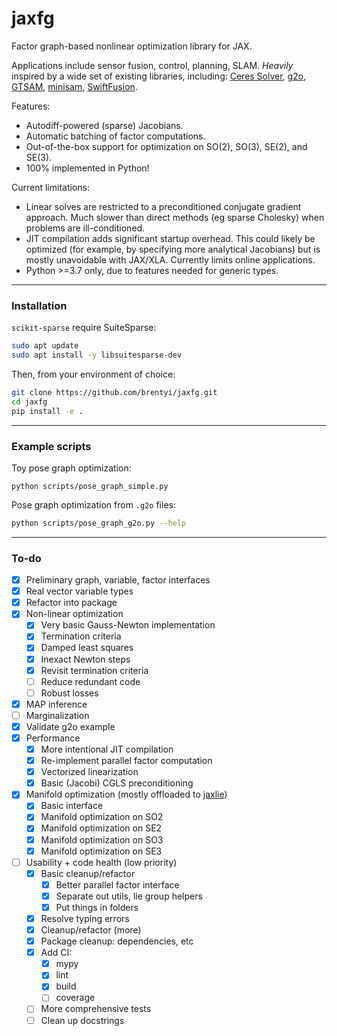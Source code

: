 # jaxfg

Factor graph-based nonlinear optimization library for JAX.

Applications include sensor fusion, control, planning, SLAM. _Heavily_ inspired
by a wide set of existing libraries, including:
[Ceres Solver](http://ceres-solver.org/),
[g2o](https://github.com/RainerKuemmerle/g2o), [GTSAM](https://gtsam.org/),
[minisam](https://github.com/dongjing3309/minisam),
[SwiftFusion](https://github.com/borglab/SwiftFusion).

Features:

- Autodiff-powered (sparse) Jacobians.
- Automatic batching of factor computations.
- Out-of-the-box support for optimization on SO(2), SO(3), SE(2), and SE(3).
- 100% implemented in Python!

Current limitations:

- Linear solves are restricted to a preconditioned conjugate gradient approach.
  Much slower than direct methods (eg sparse Cholesky) when problems are
  ill-conditioned.
- JIT compilation adds significant startup overhead. This could likely be
  optimized (for example, by specifying more analytical Jacobians) but is mostly
  unavoidable with JAX/XLA. Currently limits online applications.
- Python >=3.7 only, due to features needed for generic types.

---

### Installation

`scikit-sparse` require SuiteSparse:
```bash
sudo apt update
sudo apt install -y libsuitesparse-dev
```

Then, from your environment of choice:
```bash
git clone https://github.com/brentyi/jaxfg.git
cd jaxfg
pip install -e .
```

---

### Example scripts

Toy pose graph optimization:

```
python scripts/pose_graph_simple.py
```

Pose graph optimization from `.g2o` files:

```bash
python scripts/pose_graph_g2o.py --help
```

---

### To-do

- [x] Preliminary graph, variable, factor interfaces
- [x] Real vector variable types
- [x] Refactor into package
- [x] Non-linear optimization
  - [x] Very basic Gauss-Newton implementation
  - [x] Termination criteria
  - [x] Damped least squares
  - [x] Inexact Newton steps
  - [x] Revisit termination criteria
  - [ ] Reduce redundant code
  - [ ] Robust losses
- [x] MAP inference
- [ ] Marginalization
- [x] Validate g2o example
- [x] Performance
  - [x] More intentional JIT compilation
  - [x] Re-implement parallel factor computation
  - [x] Vectorized linearization
  - [x] Basic (Jacobi) CGLS preconditioning
- [x] Manifold optimization (mostly offloaded to
      [jaxlie](https://github.com/brentyi/jaxlie))
  - [x] Basic interface
  - [x] Manifold optimization on SO2
  - [x] Manifold optimization on SE2
  - [x] Manifold optimization on SO3
  - [x] Manifold optimization on SE3
- [ ] Usability + code health (low priority)
  - [x] Basic cleanup/refactor
    - [x] Better parallel factor interface
    - [x] Separate out utils, lie group helpers
    - [x] Put things in folders
  - [x] Resolve typing errors
  - [x] Cleanup/refactor (more)
  - [x] Package cleanup: dependencies, etc
  - [x] Add CI:
    - [x] mypy
    - [x] lint
    - [x] build
    - [ ] coverage
  - [ ] More comprehensive tests
  - [ ] Clean up docstrings
